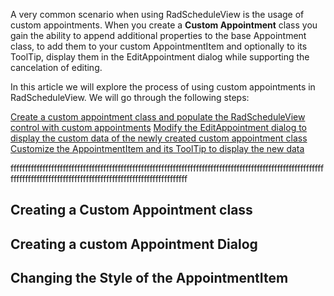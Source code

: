 A very common scenario when using RadScheduleView is the usage of custom appointments. When you create a **Custom Appointment** class you gain the ability to append additional properties to the base Appointment class, to add them to your custom AppointmentItem and optionally to its ToolTip, display them in the EditAppointment dialog while supporting the cancelation of editing. 

In this article we will explore the process of using custom appointments in RadScheduleView. We will go through the following steps:


[Create a custom appointment class and populate the RadScheduleView control with custom appointments](#Creating-a-Custom-Appointment-class)
[Modify the EditAppointment dialog to display the custom data of the newly created custom appointment class](#Creating-a-Custom-Appointment-dialog)
[Customize the AppointmentItem and its ToolTip to display the new data](#Changing-the-Style-of-the-AppointmentItem)

fffffffffffffffffffffffffffffffffffffffffffffffffffffffffffffffffffffffffffffffffffffffffffffffffffffffffffffffffffffffffffffffffffffffffffffffffffffffffffffffffffffffff
## Creating a Custom Appointment class
## Creating a custom Appointment Dialog
## Changing the Style of the AppointmentItem
